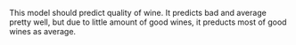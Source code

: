 This model should predict quality of wine. It predicts bad and average pretty well, but due to little amount of good wines, it preducts most of good wines as average.
